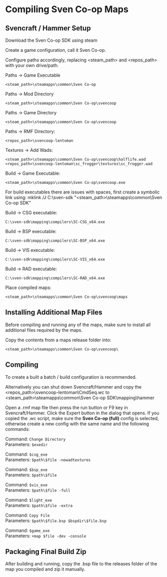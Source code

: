 # Compiling Sven Co-op Maps

## Svencraft / Hammer Setup
Download the Sven Co-op SDK using steam

Create a game configuration, call it Sven Co-op.

Configure paths accordingly, replacing <steam_path> and <repos_path> with your own drive/path.

Paths -> Game Executable
```
<steam_path>\steamapps\common\Sven Co-op
```

Paths -> Mod Directory
```
<steam_path>\steamapps\common\Sven Co-op\svencoop
```

Paths -> Game Directory
```
<steam_path>\steamapps\common\Sven Co-op\svencoop
```

Paths -> RMF Directory:
```
<repos_path>\svencoop-lentoman
```

Textures -> Add Wads:
```
<steam_path>\steamapps\common\Sven Co-op\svencoop\halflife.wad
<repos_path>\svencoop-lentoman\sc_frogger\textures\sc_frogger.wad
```

Build -> Game Executable:
```
<steam_path>\steamapps\common\Sven Co-op\svencoop.exe
```

For build executables there are issues with spaces, first create a symbolic link using:
mklink /J C:\sven-sdk "<steam_path>\steamapps\common\Sven Co-op SDK"

Build -> CSG executable:
```
C:\sven-sdk\mapping\compilers\SC-CSG_x64.exe
```

Build -> BSP executable:
```
C:\sven-sdk\mapping\compilers\SC-BSP_x64.exe
```

Build -> VIS executable:
```
C:\sven-sdk\mapping\compilers\SC-VIS_x64.exe
```

Build -> RAD executable:
```
C:\sven-sdk\mapping\compilers\SC-RAD_x64.exe
```

Place compiled maps:
```
<steam_path>\steamapps\common\Sven Co-op\svencoop\maps
```

## Installing Additional Map Files

Before compiling and running any of the maps, make sure to install all additional files required by the maps.

Copy the contents from a maps release folder into:
```
<steam_path>\steamapps\common\Sven Co-op\svencoop\
```

## Compiling

To create a built a batch / build configuration is recommended.

Alternatively you can shut down Svencraft/Hammer and copy the <repos_path>\svencoop-lentoman\CmdSeq.wc to <steam_path>\steamapps\common\Sven Co-op SDK\mapping\hammer

Open a .rmf map file then press the run button or F9 key in Svencraft/Hammer. Click the Expert button in the dialog that opens. If you copied the .wc script, make sure the **Sven Co-op (full)** config is selected, otherwise create a new config with the same name and the following commands:

Command: ```Change Directory```  
Parameters: ```$exedir```

Command: ```$csg_exe```  
Parameters: ```$path\$file -nowadtextures```

Command: ```$bsp_exe```  
Parameters: ```$path\$file```

Command: ```$vis_exe```  
Parameters: ```$path\$file -full```

Command: ```$light_exe```  
Parameters: ```$path\$file -extra```

Command: ```Copy File```  
Parameters: ```$path\$file.bsp $bspdir\$file.bsp```

Command: ```$game_exe```  
Parameters: ```+map $file -dev -console```

## Packaging Final Build Zip

After building and running, copy the .bsp file to the releases folder of the map you compiled and zip it manually.
